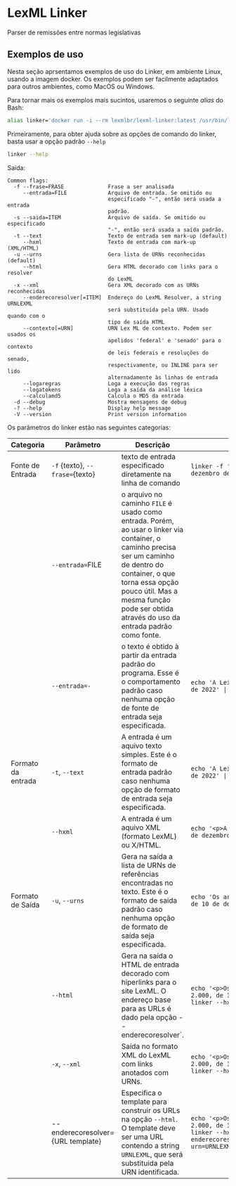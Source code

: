 # LexML Linker


Parser de remissões entre normas legislativas

## Exemplos de uso

Nesta seção aprsentamos exemplos de uso do Linker, em ambiente Linux, usando a imagem docker. Os exemplos podem ser facilmente adaptados para outros ambientes, como MacOS ou Windows. 

Para tornar mais os exemplos mais sucintos, usaremos o seguinte *alias* do Bash:

```bash
alias linker='docker run -i --rm lexmlbr/lexml-linker:latest /usr/bin/linkertool'
```

Primeiramente, para obter ajuda sobre as opções de comando do linker, basta usar a opção padrão `--help`

```bash
linker --help
```

Saída:

```
Common flags:
  -f --frase=FRASE              Frase a ser analisada
     --entrada=FILE             Arquivo de entrada. Se omitido ou
                                especificado "-", então será usada a entrada
                                padrão.
  -s --saida=ITEM               Arquivo de saída. Se omitido ou especificado
                                "-", então será usada a saída padrão.
  -t --text                     Texto de entrada sem mark-up (default)
     --hxml                     Texto de entrada com mark-up (XML/HTML)                               
  -u --urns                     Gera lista de URNs reconhecidas (default)
     --html                     Gera HTML decorado com links para o resolver
                                do LexML
  -x --xml                      Gera XML decorado com as URNs reconhecidas
     --enderecoresolver[=ITEM]  Endereço do LexML Resolver, a string URNLEXML
                                será substituída pela URN. Usado quando com o
                                tipo de saída HTML
     --contexto[=URN]           URN Lex ML de contexto. Podem ser usados os
                                apelidos 'federal' e 'senado' para o contexto
                                de leis federais e resoluções do senado,
                                respectivamente, ou INLINE para ser lido
                                alternadamente às linhas de entrada
     --logaregras               Loga a execução das regras
     --logatokens               Loga a saída da análise léxica
     --calculamd5               Calcula o MD5 da entrada
  -d --debug                    Mostra mensagens de debug
  -? --help                     Display help message
  -V --version                  Print version information
```

Os parâmetros do linker estão nas seguintes categorias:

| Categoria | Parâmetro | Descrição | Exemplos |
|----|----|----|----|
| Fonte de Entrada | `-f` {texto}, `--frase=`{texto} | texto de entrada especificado diretamente na linha de comando | `linker -f 'A Lei n.o. 2.000, de 10 de dezembro de 2022'` |
|     | `--entrada=`FILE | o arquivo no caminho `FILE` é usado como entrada. Porém, ao usar o linker via container, o caminho precisa ser um caminho de dentro do container, o que torna essa opção pouco útil. Mas a mesma função pode ser obtida através do uso da entrada padrão como fonte. |  |
|     | `--entrada=-` | o texto é obtido à partir da entrada padrão do programa. Esse é o comportamento padrão caso nenhuma opção de fonte de entrada seja especificada. | `echo 'A Lei n.o. 2.000, de 10 de dezembro de 2022' \| linker` |
|Formato da entrada|`-t`, `--text`|A entrada é um aquivo texto simples. Este é o formato de entrada padrão caso nenhuma opção de formato de entrada seja especificada.| `echo 'A Lei n.o. 2.000, de 10 de dezembro de 2022' \| linker` |
|  |`--hxml`|A entrada é um aquivo XML (formato LexML) ou X/HTML. | `echo '<p>A Lei n.o. <b>2.000</b>, de 10 de dezembro de 2022</p>' \| linker --hxml` |
| Formato de Saída | `-u`, `--urns` | Gera na saída a lista de URNs de referências encontradas no texto. Este é o formato de saída padrão caso nenhuma opção de formato de saída seja especificada. | `echo 'Os arts. 10 e 12 da Lei n.o. 2.000, de 10 de dezembro de 2022' \| linker` |
|    | `--html` | Gera na saída o HTML de entrada decorado com hiperlinks para o site LexML. O endereço base para as URLs é dado pela opção --enderecoresolver`. | `echo '<p>Os arts. 10 e 12 da Lei n.o. 2.000, de 10 de dezembro de 2022</p>' \| linker --hxml --html` |
|    | `-x`, `--xml` | Saída no formato XML do LexML com links anotados com URNs. | `echo '<p>Os arts. 10 e 12 da Lei n.o. 2.000, de 10 de dezembro de 2022</p>' \| linker --hxml --xml` |
|    |  --enderecoresolver={URL template} | Especifica o template para construir os URLs na opção `--html`. O template deve ser uma URL contendo a string  `URNLEXML`, que será substituida pela URN identificada. | ``echo '<p>Os arts. 10 e 12 da Lei n.o. 2.000, de 10 de dezembro de 2022</p>' \| linker --hxml --html --enderecoresolver="https://normas.leg.br/?urn=URNLEXML"``  |
